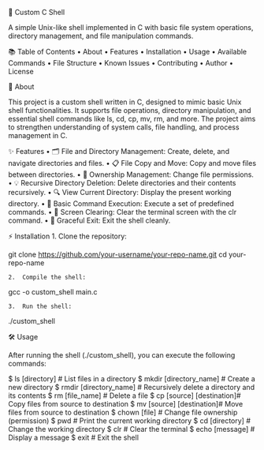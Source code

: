🐚 Custom C Shell

A simple Unix-like shell implemented in C with basic file system operations, directory management, and file manipulation commands.

📚 Table of Contents
	•	About
	•	Features
	•	Installation
	•	Usage
	•	Available Commands
	•	File Structure
	•	Known Issues
	•	Contributing
	•	Author
	•	License

🎯 About

This project is a custom shell written in C, designed to mimic basic Unix shell functionalities. It supports file operations, directory manipulation, and essential shell commands like ls, cd, cp, mv, rm, and more. The project aims to strengthen understanding of system calls, file handling, and process management in C.

✨ Features
	•	🗂️ File and Directory Management: Create, delete, and navigate directories and files.
	•	📋 File Copy and Move: Copy and move files between directories.
	•	📝 Ownership Management: Change file permissions.
	•	💡 Recursive Directory Deletion: Delete directories and their contents recursively.
	•	🔍 View Current Directory: Display the present working directory.
	•	🏃 Basic Command Execution: Execute a set of predefined commands.
	•	🎨 Screen Clearing: Clear the terminal screen with the clr command.
	•	🚪 Graceful Exit: Exit the shell cleanly.

⚡ Installation
	1.	Clone the repository:

git clone https://github.com/your-username/your-repo-name.git
cd your-repo-name


	2.	Compile the shell:

gcc -o custom_shell main.c


	3.	Run the shell:

./custom_shell

🛠 Usage

After running the shell (./custom_shell), you can execute the following commands:

$ ls [directory]          # List files in a directory
$ mkdir [directory_name]   # Create a new directory
$ rmdir [directory_name]   # Recursively delete a directory and its contents
$ rm [file_name]           # Delete a file
$ cp [source] [destination]# Copy files from source to destination
$ mv [source] [destination]# Move files from source to destination
$ chown [file]             # Change file ownership (permission)
$ pwd                      # Print the current working directory
$ cd [directory]           # Change the working directory
$ clr                      # Clear the terminal
$ echo [message]           # Display a message
$ exit                     # Exit the shell
